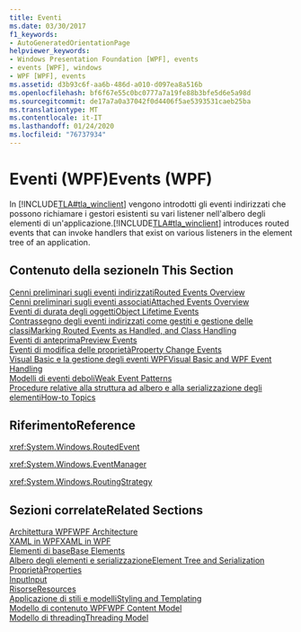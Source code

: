 ```yaml
---
title: Eventi
ms.date: 03/30/2017
f1_keywords:
- AutoGeneratedOrientationPage
helpviewer_keywords:
- Windows Presentation Foundation [WPF], events
- events [WPF], windows
- WPF [WPF], events
ms.assetid: d3b93c6f-aa6b-486d-a010-d097ea8a516b
ms.openlocfilehash: bf6f67e55c0bc0777a7a19fe88b3bfe5d6e5a98d
ms.sourcegitcommit: de17a7a0a37042f0d4406f5ae5393531caeb25ba
ms.translationtype: MT
ms.contentlocale: it-IT
ms.lasthandoff: 01/24/2020
ms.locfileid: "76737934"
---
```

# <a name="events-wpf"></a><span data-ttu-id="d7fbb-102">Eventi (WPF)</span><span class="sxs-lookup"><span data-stu-id="d7fbb-102">Events (WPF)</span></span>
<span data-ttu-id="d7fbb-103">In [!INCLUDE[TLA#tla_winclient](../../../../includes/tlasharptla-winclient-md.md)] vengono introdotti gli eventi indirizzati che possono richiamare i gestori esistenti su vari listener nell'albero degli elementi di un'applicazione.</span><span class="sxs-lookup"><span data-stu-id="d7fbb-103">[!INCLUDE[TLA#tla_winclient](../../../../includes/tlasharptla-winclient-md.md)] introduces routed events that can invoke handlers that exist on various listeners in the element tree of an application.</span></span>  
  
## <a name="in-this-section"></a><span data-ttu-id="d7fbb-104">Contenuto della sezione</span><span class="sxs-lookup"><span data-stu-id="d7fbb-104">In This Section</span></span>  
 [<span data-ttu-id="d7fbb-105">Cenni preliminari sugli eventi indirizzati</span><span class="sxs-lookup"><span data-stu-id="d7fbb-105">Routed Events Overview</span></span>](routed-events-overview.md)  
 [<span data-ttu-id="d7fbb-106">Cenni preliminari sugli eventi associati</span><span class="sxs-lookup"><span data-stu-id="d7fbb-106">Attached Events Overview</span></span>](attached-events-overview.md)  
 [<span data-ttu-id="d7fbb-107">Eventi di durata degli oggetti</span><span class="sxs-lookup"><span data-stu-id="d7fbb-107">Object Lifetime Events</span></span>](object-lifetime-events.md)  
 [<span data-ttu-id="d7fbb-108">Contrassegno degli eventi indirizzati come gestiti e gestione delle classi</span><span class="sxs-lookup"><span data-stu-id="d7fbb-108">Marking Routed Events as Handled, and Class Handling</span></span>](marking-routed-events-as-handled-and-class-handling.md)  
 [<span data-ttu-id="d7fbb-109">Eventi di anteprima</span><span class="sxs-lookup"><span data-stu-id="d7fbb-109">Preview Events</span></span>](preview-events.md)  
 [<span data-ttu-id="d7fbb-110">Eventi di modifica delle proprietà</span><span class="sxs-lookup"><span data-stu-id="d7fbb-110">Property Change Events</span></span>](property-change-events.md)  
 [<span data-ttu-id="d7fbb-111">Visual Basic e la gestione degli eventi WPF</span><span class="sxs-lookup"><span data-stu-id="d7fbb-111">Visual Basic and WPF Event Handling</span></span>](visual-basic-and-wpf-event-handling.md)  
 [<span data-ttu-id="d7fbb-112">Modelli di eventi deboli</span><span class="sxs-lookup"><span data-stu-id="d7fbb-112">Weak Event Patterns</span></span>](weak-event-patterns.md)  
 [<span data-ttu-id="d7fbb-113">Procedure relative alla struttura ad albero e alla serializzazione degli elementi</span><span class="sxs-lookup"><span data-stu-id="d7fbb-113">How-to Topics</span></span>](events-how-to-topics.md)  
  
## <a name="reference"></a><span data-ttu-id="d7fbb-114">Riferimento</span><span class="sxs-lookup"><span data-stu-id="d7fbb-114">Reference</span></span>  
 <xref:System.Windows.RoutedEvent>  
  
 <xref:System.Windows.EventManager>  
  
 <xref:System.Windows.RoutingStrategy>  
  
## <a name="related-sections"></a><span data-ttu-id="d7fbb-115">Sezioni correlate</span><span class="sxs-lookup"><span data-stu-id="d7fbb-115">Related Sections</span></span>  
 [<span data-ttu-id="d7fbb-116">Architettura WPF</span><span class="sxs-lookup"><span data-stu-id="d7fbb-116">WPF Architecture</span></span>](wpf-architecture.md)  
  [<span data-ttu-id="d7fbb-117">XAML in WPF</span><span class="sxs-lookup"><span data-stu-id="d7fbb-117">XAML in WPF</span></span>](xaml-in-wpf.md)  
  [<span data-ttu-id="d7fbb-118">Elementi di base</span><span class="sxs-lookup"><span data-stu-id="d7fbb-118">Base Elements</span></span>](base-elements.md)  
  [<span data-ttu-id="d7fbb-119">Albero degli elementi e serializzazione</span><span class="sxs-lookup"><span data-stu-id="d7fbb-119">Element Tree and Serialization</span></span>](element-tree-and-serialization.md)  
  [<span data-ttu-id="d7fbb-120">Proprietà</span><span class="sxs-lookup"><span data-stu-id="d7fbb-120">Properties</span></span>](properties-wpf.md)  
  [<span data-ttu-id="d7fbb-121">Input</span><span class="sxs-lookup"><span data-stu-id="d7fbb-121">Input</span></span>](input-wpf.md)  
  [<span data-ttu-id="d7fbb-122">Risorse</span><span class="sxs-lookup"><span data-stu-id="d7fbb-122">Resources</span></span>](resources-wpf.md)  
  [<span data-ttu-id="d7fbb-123">Applicazione di stili e modelli</span><span class="sxs-lookup"><span data-stu-id="d7fbb-123">Styling and Templating</span></span>](../../../desktop-wpf/fundamentals/styles-templates-overview.md)  
  [<span data-ttu-id="d7fbb-124">Modello di contenuto WPF</span><span class="sxs-lookup"><span data-stu-id="d7fbb-124">WPF Content Model</span></span>](../controls/wpf-content-model.md)  
  [<span data-ttu-id="d7fbb-125">Modello di threading</span><span class="sxs-lookup"><span data-stu-id="d7fbb-125">Threading Model</span></span>](threading-model.md)
